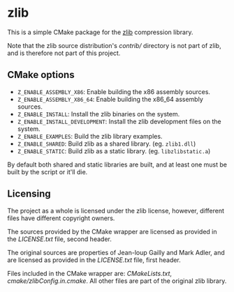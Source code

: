 # zlib

This is a simple CMake package for the [zlib](https://zlib.net) compression library.

Note that the zlib source distribution's _contrib/_ directory is not part of zlib, and is therefore
not part of this project.

## CMake options

- `Z_ENABLE_ASSEMBLY_X86`: Enable building the x86 assembly sources.
- `Z_ENABLE_ASSEMBLY_X86_64`: Enable building the x86_64 assembly sources.
- `Z_ENABLE_INSTALL`: Install the zlib binaries on the system.
- `Z_ENABLE_INSTALL_DEVELOPMENT`: Install the zlib development files on the system.
- `Z_ENABLE_EXAMPLES`: Build the zlib library examples.
- `Z_ENABLE_SHARED`: Build zlib as a shared library. (eg. `zlib1.dll`)
- `Z_ENABLE_STATIC`: Build zlib as a static library. (eg. `libzlibstatic.a`)

By default both shared and static libraries are built, and at least one must be built by the script 
or it'll die.

## Licensing

The project as a whole is licensed under the zlib license, however, different files have different 
copyright owners.

The sources provided by the CMake wrapper are licensed as provided in the _LICENSE.txt_ file, 
second header.

The original sources are properties of Jean-loup Gailly and Mark Adler, and are licensed as
provided in the _LICENSE.txt_ file, first header.

Files included in the CMake wrapper are: _CMakeLists.txt_, _cmake/zlibConfig.in.cmake_.
All other files are part of the original zlib library.
